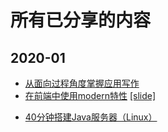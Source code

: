 # 所有已分享的内容

## 2020-01

- [从面向过程角度掌握应用写作](2020-01/从面向过程角度掌握应用写作.md)
- [在前端中使用modern特性](2020-01/在前端中使用modern特性.md) [[slide]](https://slide.tp0t.xyz:3001/slide/using-modern-feature-in-frontend/)

+ [40分钟搭建Java服务器（Linux）]([https://github.com/starfish-the-tractor/tech-talk-per-month/blob/master/2020-02/40%E5%88%86%E9%92%9F%E6%90%AD%E5%BB%BAJava%E6%9C%8D%E5%8A%A1%E5%99%A8%EF%BC%88Linux%EF%BC%89.md](https://github.com/starfish-the-tractor/tech-talk-per-month/blob/master/2020-02/40分钟搭建Java服务器（Linux）.md))